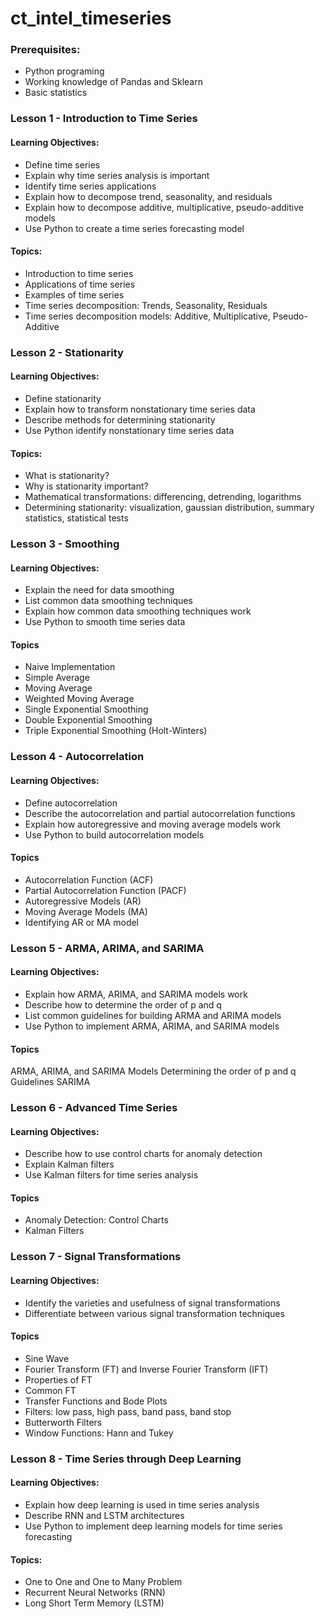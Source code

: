 # ct_intel_timeseries


### Prerequisites:
- Python programing
- Working knowledge of Pandas and Sklearn
- Basic statistics

### Lesson 1 - Introduction to Time Series
#### Learning Objectives:
- Define time series
- Explain why time series analysis is important
- Identify time series applications
- Explain how to decompose trend, seasonality, and residuals
- Explain how to decompose additive, multiplicative, pseudo-additive models
- Use Python to create a time series forecasting model
#### Topics:
- Introduction to  time series
- Applications of time series
- Examples of time series
- Time series decomposition: Trends, Seasonality, Residuals
- Time series decomposition models: Additive, Multiplicative, Pseudo-Additive

### Lesson 2 - Stationarity 
#### Learning Objectives:
- Define stationarity 
- Explain how to transform nonstationary time series data
- Describe methods for determining stationarity
- Use Python identify nonstationary time series data
#### Topics:
- What is stationarity?
- Why is stationarity important?
- Mathematical transformations: differencing, detrending, logarithms
- Determining stationarity: visualization, gaussian distribution, summary statistics, statistical tests 

### Lesson 3 - Smoothing
#### Learning Objectives:
- Explain the need for data smoothing
- List common data smoothing techniques
- Explain how common data smoothing techniques work
- Use Python to smooth time series data
#### Topics
- Naive Implementation
- Simple Average
- Moving Average
- Weighted Moving Average
- Single Exponential Smoothing
- Double Exponential Smoothing
- Triple Exponential Smoothing (Holt-Winters)

### Lesson 4 - Autocorrelation 
#### Learning Objectives:
- Define autocorrelation
- Describe the autocorrelation and partial autocorrelation functions
- Explain how autoregressive and moving average models work
- Use Python to build autocorrelation models
#### Topics
- Autocorrelation Function (ACF)
- Partial Autocorrelation Function (PACF)
- Autoregressive Models (AR)
- Moving Average Models (MA)
- Identifying AR or MA model

### Lesson 5 - ARMA, ARIMA, and SARIMA
#### Learning Objectives:
- Explain how ARMA, ARIMA, and SARIMA models work
- Describe how to determine the order of p and q
- List common guidelines for building ARMA and ARIMA models
- Use Python to implement ARMA, ARIMA, and SARIMA models
#### Topics
ARMA, ARIMA, and SARIMA Models
Determining the order of p and q
Guidelines
SARIMA

### Lesson 6 - Advanced Time Series 
#### Learning Objectives:
- Describe how to use control charts for anomaly detection
- Explain Kalman filters
- Use Kalman filters for time series analysis
#### Topics
- Anomaly Detection: Control Charts
- Kalman Filters

### Lesson 7 - Signal Transformations
#### Learning Objectives:
- Identify the varieties and usefulness of signal transformations
- Differentiate between various signal transformation techniques
#### Topics
- Sine Wave
- Fourier Transform (FT) and Inverse Fourier Transform (IFT)
- Properties of FT
- Common FT
- Transfer Functions and Bode Plots
- Filters: low pass, high pass, band pass, band stop
- Butterworth Filters
- Window Functions: Hann and Tukey

### Lesson 8 - Time Series through Deep Learning 
#### Learning Objectives:
- Explain how deep learning is used in time series analysis
- Describe RNN and LSTM architectures
- Use Python to implement deep learning models for time series forecasting
#### Topics:
- One to One and One to Many Problem
- Recurrent Neural Networks (RNN)
- Long Short Term Memory (LSTM)
